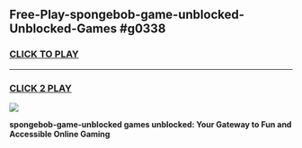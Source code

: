 
## Free-Play-spongebob-game-unblocked-Unblocked-Games #g0338
<h3>
<a href="https://news.freeplayer.one?title=spongebob-game-unblocked&ref=8M">CLICK TO PLAY</a></h3>
<hr>

<h3>
<a href="https://news.freeplayer.one?title=spongebob-game-unblocked&ref=8M">CLICK 2 PLAY</a>
  
</h3>

<a href="https://news.freeplayer.one?title=spongebob-game-unblocked&ref=8M"><img src="https://clearcache.store/games.png"></a>


**spongebob-game-unblocked games unblocked: Your Gateway to Fun and Accessible Online Gaming**
